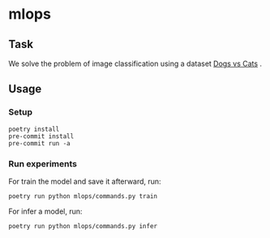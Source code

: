 # mlops
## Task

We solve the problem of image classification using a dataset
[Dogs vs Cats](https://www.dropbox.com/s/gqdo90vhli893e0/data.zip)
.

## Usage
### Setup

```
poetry install
pre-commit install
pre-commit run -a
```

### Run experiments

For train the model and save it afterward, run:

```
poetry run python mlops/commands.py train
```

For infer a model, run:

```
poetry run python mlops/commands.py infer
```
